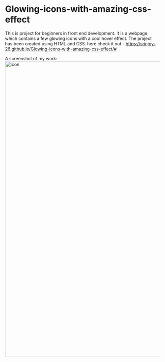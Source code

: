 # Glowing-icons-with-amazing-css-effect
This is project for beginners in front end development.
It is a webpage which contains a few glowing icons with a cool hover effect.
The project has been created using HTML and CSS.
here check it out - https://srinjoy-26.github.io/Glowing-icons-with-amazing-css-effect/#

A screenshot of my work:
<img width="960" alt="icon" src="https://user-images.githubusercontent.com/91176055/157488714-30397058-2d13-4327-ae53-672cba920136.png">


